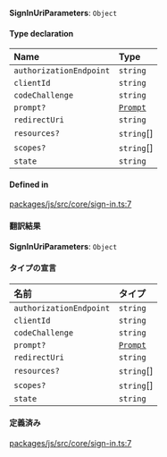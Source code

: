 **SignInUriParameters**: `Object`

#### Type declaration

| Name                    | Type                           |
| :---------------------- | :----------------------------- |
| `authorizationEndpoint` | `string`                       |
| `clientId`              | `string`                       |
| `codeChallenge`         | `string`                       |
| `prompt?`               | [`Prompt`](../enums/Prompt.md) |
| `redirectUri`           | `string`                       |
| `resources?`            | `string`[]                     |
| `scopes?`               | `string`[]                     |
| `state`                 | `string`                       |

#### Defined in

[packages/js/src/core/sign-in.ts:7](https://github.com/logto-io/js/blob/f0f78e6/packages/js/src/core/sign-in.ts#L7)

#### 翻訳結果
**SignInUriParameters**: `Object`

#### タイプの宣言

| 名前                     | タイプ                         |
| :---------------------- | :----------------------------- |
| `authorizationEndpoint` | `string`                       |
| `clientId`              | `string`                       |
| `codeChallenge`         | `string`                       |
| `prompt?`               | [`Prompt`](../enums/Prompt.md) |
| `redirectUri`           | `string`                       |
| `resources?`            | `string`[]                     |
| `scopes?`               | `string`[]                     |
| `state`                 | `string`                       |

#### 定義済み

[packages/js/src/core/sign-in.ts:7](https://github.com/logto-io/js/blob/f0f78e6/packages/js/src/core/sign-in.ts#L7)